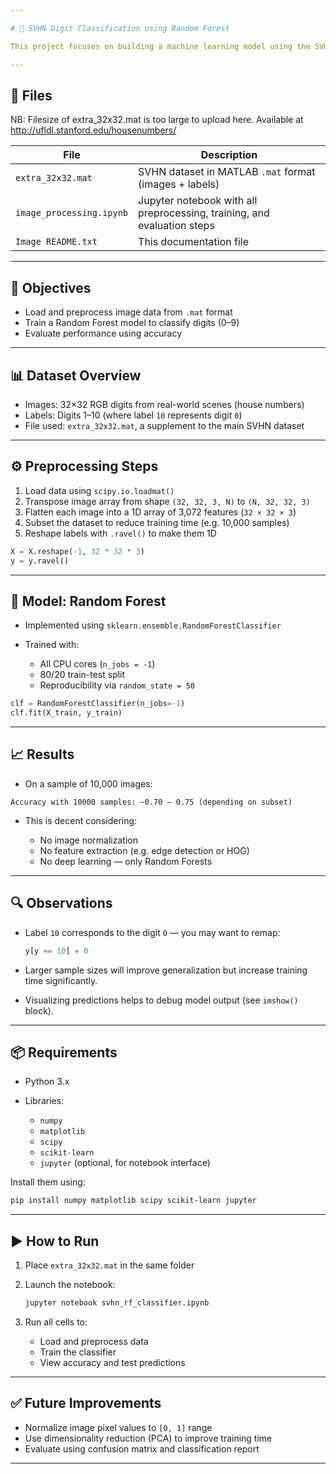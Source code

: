 ```yaml
---

# 🔢 SVHN Digit Classification using Random Forest

This project focuses on building a machine learning model using the SVHN (Street View House Numbers) dataset to recognize digits from real-world house number images. The model uses a Random Forest Classifier trained on a subset of the `extra_32x32.mat` data.

---
```


## 📁 Files

NB: Filesize of extra_32x32.mat is too large to upload here. Available at http://ufldl.stanford.edu/housenumbers/ 

| File                       | Description                                                             |
| -------------------------- | ----------------------------------------------------------------------- |
| `extra_32x32.mat`          | SVHN dataset in MATLAB `.mat` format (images + labels)                  |
| `image_processing.ipynb`   | Jupyter notebook with all preprocessing, training, and evaluation steps |
| `Image README.txt`         | This documentation file                                                 |

---

## 🎯 Objectives

* Load and preprocess image data from `.mat` format
* Train a Random Forest model to classify digits (0–9)
* Evaluate performance using accuracy

---

## 📊 Dataset Overview

* Images: 32×32 RGB digits from real-world scenes (house numbers)
* Labels: Digits 1–10 (where label `10` represents digit `0`)
* File used: `extra_32x32.mat`, a supplement to the main SVHN dataset

---

## ⚙️ Preprocessing Steps

1. Load data using `scipy.io.loadmat()`
2. Transpose image array from shape `(32, 32, 3, N)` to `(N, 32, 32, 3)`
3. Flatten each image into a 1D array of 3,072 features (`32 × 32 × 3`)
4. Subset the dataset to reduce training time (e.g. 10,000 samples)
5. Reshape labels with `.ravel()` to make them 1D

```python
X = X.reshape(-1, 32 * 32 * 3)
y = y.ravel()
```

---

## 🧠 Model: Random Forest

* Implemented using `sklearn.ensemble.RandomForestClassifier`
* Trained with:

  * All CPU cores (`n_jobs = -1`)
  * 80/20 train-test split
  * Reproducibility via `random_state = 50`

```python
clf = RandomForestClassifier(n_jobs=-1)
clf.fit(X_train, y_train)
```

---

## 📈 Results

* On a sample of 10,000 images:

```plaintext
Accuracy with 10000 samples: ~0.70 – 0.75 (depending on subset)
```

* This is decent considering:

  * No image normalization
  * No feature extraction (e.g. edge detection or HOG)
  * No deep learning — only Random Forests

---

## 🔍 Observations

* Label `10` corresponds to the digit `0` — you may want to remap:

  ```python
  y[y == 10] = 0
  ```
* Larger sample sizes will improve generalization but increase training time significantly.
* Visualizing predictions helps to debug model output (see `imshow()` block).

---

## 📦 Requirements

* Python 3.x
* Libraries:

  * `numpy`
  * `matplotlib`
  * `scipy`
  * `scikit-learn`
  * `jupyter` (optional, for notebook interface)

Install them using:

```bash
pip install numpy matplotlib scipy scikit-learn jupyter
```

---

## ▶️ How to Run

1. Place `extra_32x32.mat` in the same folder
2. Launch the notebook:

   ```bash
   jupyter notebook svhn_rf_classifier.ipynb
   ```
3. Run all cells to:

   * Load and preprocess data
   * Train the classifier
   * View accuracy and test predictions

---

## ✅ Future Improvements

* Normalize image pixel values to `[0, 1]` range
* Use dimensionality reduction (PCA) to improve training time
* Evaluate using confusion matrix and classification report

---
